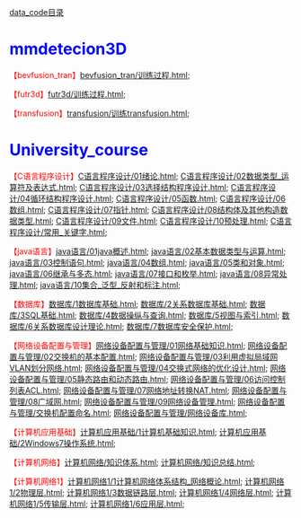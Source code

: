 [data_code目录](https://gitee.com/zhao-study/data_code/blob/master/code_list.md)
# <font color=blue>mmdetecion3D</font>
<font color=red>【bevfusion_tran】</font>[bevfusion_tran/训练过程.html](https://study1994.github.io/study_html//mmdetecion3D/bevfusion_tran/训练过程.html); 

<font color=red>【futr3d】</font>[futr3d/训练过程.html](https://study1994.github.io/study_html//mmdetecion3D/futr3d/训练过程.html); 

<font color=red>【transfusion】</font>[transfusion/训练transfusion.html](https://study1994.github.io/study_html//mmdetecion3D/transfusion/训练transfusion.html); 


# <font color=blue>University_course</font>
<font color=red>【C语言程序设计】</font>[C语言程序设计/01绪论.html](https://study1994.github.io/study_html//University_course/C语言程序设计/01绪论.html); [C语言程序设计/02数据类型_运算符及表达式.html](https://study1994.github.io/study_html//University_course/C语言程序设计/02数据类型_运算符及表达式.html); [C语言程序设计/03选择结构程序设计.html](https://study1994.github.io/study_html//University_course/C语言程序设计/03选择结构程序设计.html); [C语言程序设计/04循环结构程序设计.html](https://study1994.github.io/study_html//University_course/C语言程序设计/04循环结构程序设计.html); [C语言程序设计/05函数.html](https://study1994.github.io/study_html//University_course/C语言程序设计/05函数.html); [C语言程序设计/06数组.html](https://study1994.github.io/study_html//University_course/C语言程序设计/06数组.html); [C语言程序设计/07指针.html](https://study1994.github.io/study_html//University_course/C语言程序设计/07指针.html); [C语言程序设计/08结构体及其他构造数据类型.html](https://study1994.github.io/study_html//University_course/C语言程序设计/08结构体及其他构造数据类型.html); [C语言程序设计/09文件.html](https://study1994.github.io/study_html//University_course/C语言程序设计/09文件.html); [C语言程序设计/10预处理.html](https://study1994.github.io/study_html//University_course/C语言程序设计/10预处理.html); [C语言程序设计/常用_关键字.html](https://study1994.github.io/study_html//University_course/C语言程序设计/常用_关键字.html); 

<font color=red>【java语言】</font>[java语言/01java概述.html](https://study1994.github.io/study_html//University_course/java语言/01java概述.html); [java语言/02基本数据类型与运算.html](https://study1994.github.io/study_html//University_course/java语言/02基本数据类型与运算.html); [java语言/03控制语句.html](https://study1994.github.io/study_html//University_course/java语言/03控制语句.html); [java语言/04数组.html](https://study1994.github.io/study_html//University_course/java语言/04数组.html); [java语言/05类和对象.html](https://study1994.github.io/study_html//University_course/java语言/05类和对象.html); [java语言/06继承与多态.html](https://study1994.github.io/study_html//University_course/java语言/06继承与多态.html); [java语言/07接口和枚举.html](https://study1994.github.io/study_html//University_course/java语言/07接口和枚举.html); [java语言/08异常处理.html](https://study1994.github.io/study_html//University_course/java语言/08异常处理.html); [java语言/10集合_泛型_反射和标注.html](https://study1994.github.io/study_html//University_course/java语言/10集合_泛型_反射和标注.html); 

<font color=red>【数据库】</font>[数据库/1数据库基础.html](https://study1994.github.io/study_html//University_course/数据库/1数据库基础.html); [数据库/2关系数据库基础.html](https://study1994.github.io/study_html//University_course/数据库/2关系数据库基础.html); [数据库/3SQL基础.html](https://study1994.github.io/study_html//University_course/数据库/3SQL基础.html); [数据库/4数据操纵与查询.html](https://study1994.github.io/study_html//University_course/数据库/4数据操纵与查询.html); [数据库/5视图与索引.html](https://study1994.github.io/study_html//University_course/数据库/5视图与索引.html); [数据库/6关系数据库设计理论.html](https://study1994.github.io/study_html//University_course/数据库/6关系数据库设计理论.html); [数据库/7数据库安全保护.html](https://study1994.github.io/study_html//University_course/数据库/7数据库安全保护.html); 

<font color=red>【网络设备配置与管理】</font>[网络设备配置与管理/01网络基础知识.html](https://study1994.github.io/study_html//University_course/网络设备配置与管理/01网络基础知识.html); [网络设备配置与管理/02交换机的基本配置.html](https://study1994.github.io/study_html//University_course/网络设备配置与管理/02交换机的基本配置.html); [网络设备配置与管理/03利用虚拟局域网VLAN划分网络.html](https://study1994.github.io/study_html//University_course/网络设备配置与管理/03利用虚拟局域网VLAN划分网络.html); [网络设备配置与管理/04交换式网络的优化设计.html](https://study1994.github.io/study_html//University_course/网络设备配置与管理/04交换式网络的优化设计.html); [网络设备配置与管理/05静态路由和动态路由.html](https://study1994.github.io/study_html//University_course/网络设备配置与管理/05静态路由和动态路由.html); [网络设备配置与管理/06访问控制列表ACL.html](https://study1994.github.io/study_html//University_course/网络设备配置与管理/06访问控制列表ACL.html); [网络设备配置与管理/07网络地址转换NAT.html](https://study1994.github.io/study_html//University_course/网络设备配置与管理/07网络地址转换NAT.html); [网络设备配置与管理/08广域网.html](https://study1994.github.io/study_html//University_course/网络设备配置与管理/08广域网.html); [网络设备配置与管理/09网络设备管理.html](https://study1994.github.io/study_html//University_course/网络设备配置与管理/09网络设备管理.html); [网络设备配置与管理/交换机配置命名.html](https://study1994.github.io/study_html//University_course/网络设备配置与管理/交换机配置命名.html); [网络设备配置与管理/网络设备库.html](https://study1994.github.io/study_html//University_course/网络设备配置与管理/网络设备库.html); 

<font color=red>【计算机应用基础】</font>[计算机应用基础/1计算机基础知识.html](https://study1994.github.io/study_html//University_course/计算机应用基础/1计算机基础知识.html); [计算机应用基础/2Windows7操作系统.html](https://study1994.github.io/study_html//University_course/计算机应用基础/2Windows7操作系统.html); 

<font color=red>【计算机网络】</font>[计算机网络/知识体系.html](https://study1994.github.io/study_html//University_course/计算机网络/知识体系.html); [计算机网络/知识总结.html](https://study1994.github.io/study_html//University_course/计算机网络/知识总结.html); 

<font color=red>【计算机网络1】</font>[计算机网络1/1计算机网络体系结构_网络概论.html](https://study1994.github.io/study_html//University_course/计算机网络1/1计算机网络体系结构_网络概论.html); [计算机网络1/2物理层.html](https://study1994.github.io/study_html//University_course/计算机网络1/2物理层.html); [计算机网络1/3数据链路层.html](https://study1994.github.io/study_html//University_course/计算机网络1/3数据链路层.html); [计算机网络1/4网络层.html](https://study1994.github.io/study_html//University_course/计算机网络1/4网络层.html); [计算机网络1/5传输层.html](https://study1994.github.io/study_html//University_course/计算机网络1/5传输层.html); [计算机网络1/6应用层.html](https://study1994.github.io/study_html//University_course/计算机网络1/6应用层.html); 

